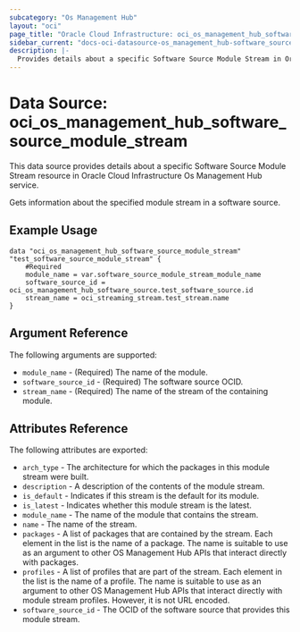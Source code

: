 ```yaml
---
subcategory: "Os Management Hub"
layout: "oci"
page_title: "Oracle Cloud Infrastructure: oci_os_management_hub_software_source_module_stream"
sidebar_current: "docs-oci-datasource-os_management_hub-software_source_module_stream"
description: |-
  Provides details about a specific Software Source Module Stream in Oracle Cloud Infrastructure Os Management Hub service
---
```


# Data Source: oci_os_management_hub_software_source_module_stream
This data source provides details about a specific Software Source Module Stream resource in Oracle Cloud Infrastructure Os Management Hub service.

Gets information about the specified module stream in a software source.


## Example Usage

```hcl
data "oci_os_management_hub_software_source_module_stream" "test_software_source_module_stream" {
	#Required
	module_name = var.software_source_module_stream_module_name
	software_source_id = oci_os_management_hub_software_source.test_software_source.id
	stream_name = oci_streaming_stream.test_stream.name
}
```

## Argument Reference

The following arguments are supported:

* `module_name` - (Required) The name of the module.
* `software_source_id` - (Required) The software source OCID.
* `stream_name` - (Required) The name of the stream of the containing module. 


## Attributes Reference

The following attributes are exported:

* `arch_type` - The architecture for which the packages in this module stream were built.
* `description` - A description of the contents of the module stream.
* `is_default` - Indicates if this stream is the default for its module.
* `is_latest` - Indicates whether this module stream is the latest.
* `module_name` - The name of the module that contains the stream.
* `name` - The name of the stream.
* `packages` - A list of packages that are contained by the stream.  Each element in the list is the name of a package.  The name is suitable to use as an argument to other OS Management Hub APIs that interact directly with packages. 
* `profiles` - A list of profiles that are part of the stream.  Each element in the list is the name of a profile.  The name is suitable to use as an argument to other OS Management Hub APIs that interact directly with module stream profiles.  However, it is not URL encoded. 
* `software_source_id` - The OCID of the software source that provides this module stream.

